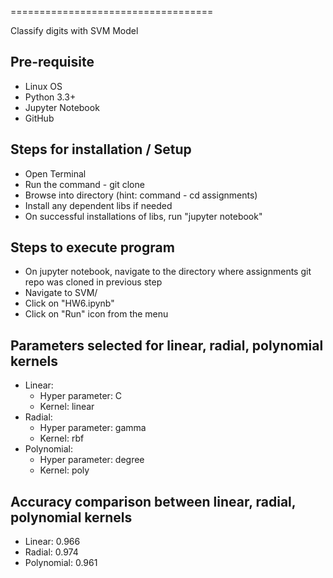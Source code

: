 
===================================

Classify digits with SVM Model

## Pre-requisite
* Linux OS
* Python 3.3+
* Jupyter Notebook
* GitHub

## Steps for installation / Setup
* Open Terminal
* Run the command - git clone 
* Browse into directory (hint: command - cd assignments)
* Install any dependent libs if needed
* On successful installations of libs, run "jupyter notebook"

## Steps to execute program
* On jupyter notebook, navigate to the directory where assignments git repo was cloned in previous step
* Navigate to SVM/
* Click on "HW6.ipynb"
* Click on "Run" icon from the menu

## Parameters selected for linear, radial, polynomial kernels
* Linear:
  - Hyper parameter: C
  - Kernel: linear
* Radial:
  - Hyper parameter: gamma
  - Kernel: rbf
* Polynomial:
  - Hyper parameter: degree
  - Kernel: poly

## Accuracy comparison between linear, radial, polynomial kernels
* Linear: 0.966
* Radial: 0.974
* Polynomial: 0.961
